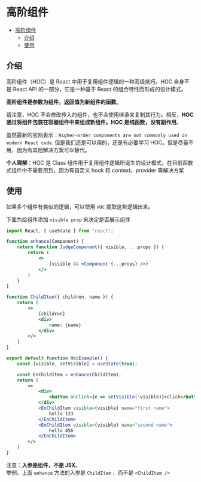 # 高阶组件

- [高阶组件](#高阶组件)
  - [介绍](#介绍)
  - [使用](#使用)

## 介绍

高阶组件（HOC）是 React 中用于复用组件逻辑的一种高级技巧。HOC 自身不是 React API 的一部分，它是一种基于 React 的组合特性而形成的设计模式。

**高阶组件是参数为组件，返回值为新组件的函数**。

请注意，HOC 不会修改传入的组件，也不会使用继承来复制其行为。相反，**HOC 通过将组件包装在容器组件中来组成新组件。HOC 是纯函数，没有副作用**。

虽然最新的官网表示：`Higher-order components are not commonly used in modern React code`. 但是我们还是可以用的，还是有必要学习 HOC。但是尽量不用，因为有其他解决方案可以替代。

**个人理解**：HOC 是 Class 组件用于复用组件逻辑所诞生的设计模式。在目前函数式组件中不需要用到，因为有自定义 hook 和 context、provider 等解决方案

## 使用

如果多个组件有类似的逻辑，可以使用 `HOC` 提取这些逻辑出来。

下面为给组件添加 `visible prop` 来决定是否展示组件

```jsx
import React, { useState } from "react";

function enhance(Component) {
    return function JudgeComponent({ visible, ...props }) {
        return (
            <>
                {visible && <Component {...props} />}
            </>
        )
    }
}

function ChildItem({ children, name }) {
    return (
        <>
            {children}
            <div>
                name: {name}
            </div>
        </>
    )
}

export default function HocExample() {
    const [visible, setVisible] = useState(true);

    const EnChildItem = enhance(ChildItem);
    return (
        <>
            <div>
                <button onClick={e => setVisible(!visible)}>click</button>
            </div>
            <EnChildItem visible={visible} name="first name">
                hello 123
            </EnChildItem>
            <EnChildItem visible={visible} name="second name">
                hello 456
            </EnChildItem>
        </>
    )
}
```

注意：**入参是组件，不是 JSX**。  
举例，上面 `enhance` 方法的入参是 `ChildItem` ，而不是 `<ChildItem />`
